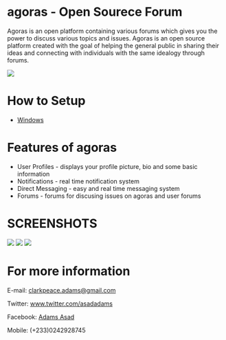# agoras - Open Sourece Forum
Agoras is an open platform containing various forums which gives you the power to discuss various topics and issues. Agoras is an open source platform created with the goal of helping the general public in sharing their ideas and connecting with individuals with the same idealogy through forums.


![](http://s32.postimg.org/dtc4gx6gl/file.jpg)

# How to Setup
<ul>
  <li><a href='https://github.com/asadadams/agoras/wiki/Setting-up-agoras-for-development'>Windows</a></li>
</ul>

# Features of agoras
  <ul>
    <li>User Profiles - displays your profile picture, bio and some basic information</li>
    <li>Notifications -  real time notification system</li>
    <li>Direct Messaging - easy and real time messaging system</li>
    <li>Forums - forums for discusing issues on agoras and user forums</li>
  </ul>

# SCREENSHOTS

![](http://s20.postimg.org/q2jrk2o7t/Screenshot_74.png)
![](http://s20.postimg.org/fd62rtcex/Screenshot_75.png)
![](http://s20.postimg.org/n76od7k7t/Screenshot_79.png)

# For more information
  E-mail: <a href='mailto:clarkpeace.adams@gmail.com'>clarkpeace.adams@gmail.com</a>
  
 Twitter: <a href='https://twitter.com/asadadams'>www.twitter.com/asadadams</a>
 
Facebook: <a href='https://web.facebook.com/asad.adams'>Adams Asad</a>

  Mobile: (+233)0242928745
  
